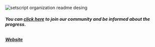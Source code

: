 ![setscript organization readme desing](https://github.com/user-attachments/assets/71cdb374-23af-4053-b583-8076ee6e1e9b)

###### **You can [click here](https://discord.gg/qEmGxaDUfY) to join our community and be informed about the progress.**
###### **[Website](https://setscript.com)**

<!--
@parsherr was here
-->
